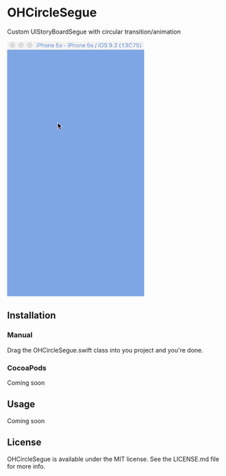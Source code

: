 # OHCircleSegue
Custom UIStoryBoardSegue with circular transition/animation

![Demo](/Resources/segue_demo.gif)

## Installation

### Manual
Drag the OHCircleSegue.swift class into you project and you're done.

### CocoaPods

Coming soon

## Usage

Coming soon

## License

OHCircleSegue is available under the MIT license. See the LICENSE.md file for more info.
